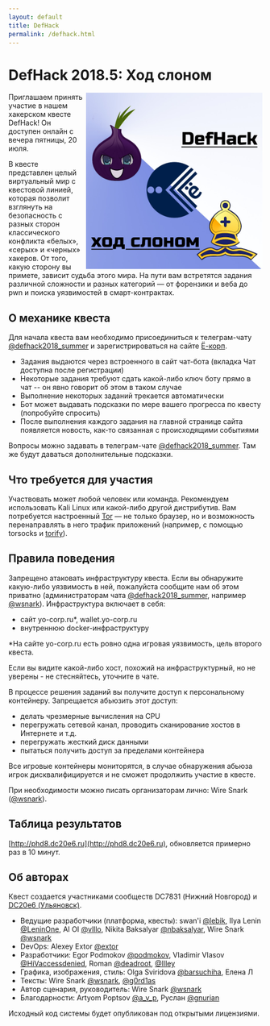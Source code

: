```yaml
---
layout: default
title: DefHack
permalink: /defhack.html
---
```


# DefHack 2018.5: Ход слоном

<img src="images/defhack.jpg" alt="Logo" style="width:350px; float: right; margin-left: 5px;"/>

Приглашаем принять участие в нашем хакерском квесте DefHack! Он доступен онлайн с вечера пятницы, 20 июля.

В квесте представлен целый виртуальный мир с квестовой линией, которая позволит взглянуть на безопасность с разных сторон классического конфликта «белых», «серых» и «черных» хакеров. От того, какую сторону вы примете, зависит судьба этого мира. На пути вам встретятся задания различной сложности и разных категорий — от форензики и веба до pwn и поиска уязвимостей в смарт-контрактах.

## О механике квеста

 Для начала квеста вам необходимо присоединиться к телеграм-чату [@defhack2018_summer](https://t.me/defhack2018_summer) и зарегистрироваться на сайте [Ё-корп](https://yo-corp.ru). 

* Задания выдаются через встроенного в сайт чат-бота (вкладка Чат доступна после регистрации) 
* Некоторые задания требуют сдать какой-либо ключ боту прямо в чат -- он явно говорит об этом в таком случае
* Выполнение некоторых заданий трекается автоматически
* Бот может выдавать подсказки по мере вашего прогресса по квесту (попробуйте спросить)
* После выполнения каждого задания на главной странице сайта появляется новость, как-то связанная с происходящими событиями

Вопросы можно задавать в телеграм-чате [@defhack2018_summer](https://t.me/defhack2018_summer). Там же будут даваться дополнительные подсказки.

## Что требуется для участия

Участвовать может любой человек или команда. Рекомендуем использовать Kali Linux или какой-либо другой дистрибутив. Вам потребуется настроенный [Tor](https://torproject.org) — не только браузер, но и возможность перенаправлять в него трафик приложений (например, с помощью torsocks и [torify](https://linux.die.net/man/1/torify)).

## Правила поведения

Запрещено атаковать инфраструктуру квеста. Если вы обнаружите какую-либо уязвимость в ней, пожалуйста сообщите нам об этом приватно (администраторам чата [@defhack2018_summer](https://t.me/defhack2018_summer), например [@wsnark](https://t.me/wsnark)).
Инфраструктура включает в себя:

- сайт yo-corp.ru*, wallet.yo-corp.ru
- внутреннюю docker-инфраструктуру

*На сайте yo-corp.ru есть ровно одна игровая уязвимость, цель второго квеста.

Если вы видите какой-либо хост, похожий на инфраструктурный, но не уверены - не стесняйтесь, уточните в чате.

В процессе решения заданий вы получите доступ к персональному контейнеру. Запрещается абьюзить этот доступ:

- делать чрезмерные вычисления на CPU
- перегружать сетевой канал, проводить сканирование хостов в Интернете и т.д.
- перегружать жесткий диск данными
- пытаться получить доступ за пределами контейнера

Все игровые контейнеры мониторятся, в случае обнаружения абьюза игрок дисквалифицируется и не сможет продолжить участие в квесте.

При необходимости можно писать организаторам лично: Wire Snark ([@wsnark](https://t.me/wsnark)).

## Таблица результатов

[http://phd8.dc20e6.ru](http://phd8.dc20e6.ru), обновляется примерно раз в 10 минут.

## Об авторах

Квест создается участниками сообществ DC7831 (Нижний Новгород) и [DC20e6 (Ульяновск)](https://dc20e6.ru).

* Ведущие разработчики (платформа, квесты): swan'i [@lebik](https://t.me/lebik), Ilya Lenin [@LeninOne](https://t.me/LeninOne), AI OI [@vlllo](https://t.me/vlllo), Nikita Baksalyar [@nbaksalyar](https://t.me/nbaksalyar), Wire Snark [@wsnark](https://t.me/wsnark)
* DevOps: Alexey Extor [@extor](https://t.me/extor)
* Разработчики: Egor Podmokov [@podmokov](https://t.me/podmokov), Vladimir Vlasov [@HiVaccessdenied](https://t.me/HiVaccessdenied), Roman [@deadroot](https://t.me/deadroot), [@Illey](https://t.me/Illey)
* Графика, изображения, стиль: Olga Sviridova [@barsuchiha](https://t.me/barsuchiha), Елена Л
* Тексты: Wire Snark [@wsnark](https://t.me/wsnark), [@g0rd1as](https://t.me/g0rd1as)
* Автор сценария, руководитель: Wire Snark [@wsnark](https://t.me/wsnark)
* Благодарности: Artyom Poptsov [@a_v_p](https://t.me/a_v_p), Руслан [@gnurian](https://t.me/gnurian)

Исходный код системы будет опубликован под открытыми лицензиями.

